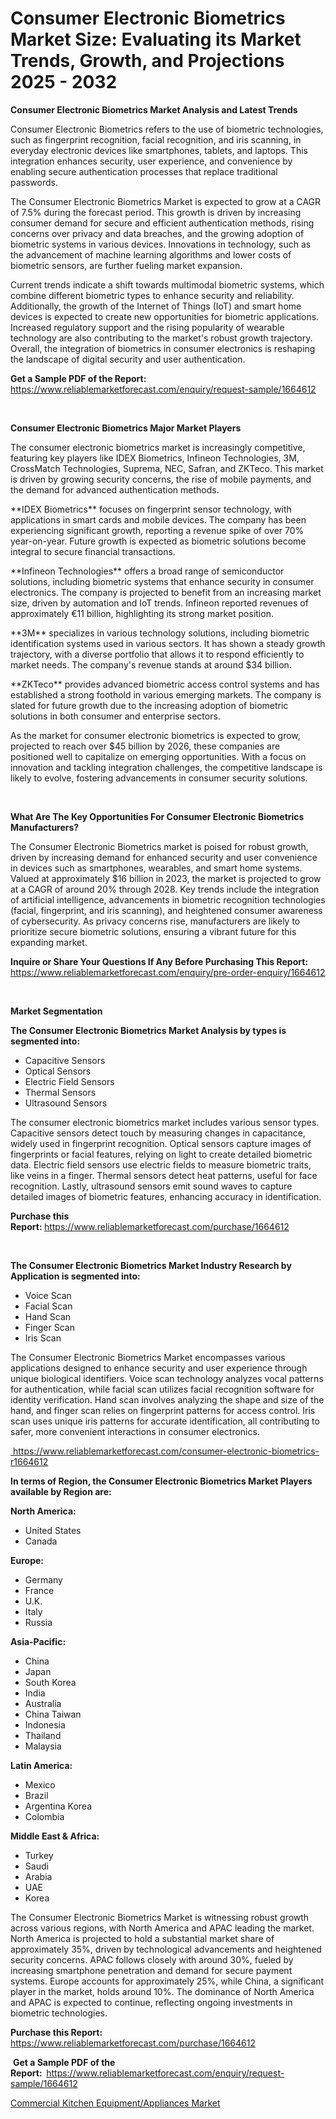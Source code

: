 <p><h1>Consumer Electronic Biometrics Market Size: Evaluating its Market Trends, Growth, and Projections 2025 - 2032</h1></p><p><strong>Consumer Electronic Biometrics Market Analysis and Latest Trends</strong></p>
<p><p>Consumer Electronic Biometrics refers to the use of biometric technologies, such as fingerprint recognition, facial recognition, and iris scanning, in everyday electronic devices like smartphones, tablets, and laptops. This integration enhances security, user experience, and convenience by enabling secure authentication processes that replace traditional passwords.</p><p>The Consumer Electronic Biometrics Market is expected to grow at a CAGR of 7.5% during the forecast period. This growth is driven by increasing consumer demand for secure and efficient authentication methods, rising concerns over privacy and data breaches, and the growing adoption of biometric systems in various devices. Innovations in technology, such as the advancement of machine learning algorithms and lower costs of biometric sensors, are further fueling market expansion.</p><p>Current trends indicate a shift towards multimodal biometric systems, which combine different biometric types to enhance security and reliability. Additionally, the growth of the Internet of Things (IoT) and smart home devices is expected to create new opportunities for biometric applications. Increased regulatory support and the rising popularity of wearable technology are also contributing to the market's robust growth trajectory. Overall, the integration of biometrics in consumer electronics is reshaping the landscape of digital security and user authentication.</p></p>
<p><strong>Get a Sample PDF of the Report:&nbsp;</strong> <a href="https://www.reliablemarketforecast.com/enquiry/request-sample/1664612?utm_campaign=2478&utm_medium=2&utm_source=Github&utm_content=ia&utm_term=23032025&utm_id=consumer-electronic-biometrics">https://www.reliablemarketforecast.com/enquiry/request-sample/1664612</a></p>
<p>&nbsp;</p>
<p><strong>Consumer Electronic Biometrics Major Market Players</strong></p>
<p><p>The consumer electronic biometrics market is increasingly competitive, featuring key players like IDEX Biometrics, Infineon Technologies, 3M, CrossMatch Technologies, Suprema, NEC, Safran, and ZKTeco. This market is driven by growing security concerns, the rise of mobile payments, and the demand for advanced authentication methods.</p><p>**IDEX Biometrics** focuses on fingerprint sensor technology, with applications in smart cards and mobile devices. The company has been experiencing significant growth, reporting a revenue spike of over 70% year-on-year. Future growth is expected as biometric solutions become integral to secure financial transactions.</p><p>**Infineon Technologies** offers a broad range of semiconductor solutions, including biometric systems that enhance security in consumer electronics. The company is projected to benefit from an increasing market size, driven by automation and IoT trends. Infineon reported revenues of approximately €11 billion, highlighting its strong market position.</p><p>**3M** specializes in various technology solutions, including biometric identification systems used in various sectors. It has shown a steady growth trajectory, with a diverse portfolio that allows it to respond efficiently to market needs. The company's revenue stands at around $34 billion.</p><p>**ZKTeco** provides advanced biometric access control systems and has established a strong foothold in various emerging markets. The company is slated for future growth due to the increasing adoption of biometric solutions in both consumer and enterprise sectors.</p><p>As the market for consumer electronic biometrics is expected to grow, projected to reach over $45 billion by 2026, these companies are positioned well to capitalize on emerging opportunities. With a focus on innovation and tackling integration challenges, the competitive landscape is likely to evolve, fostering advancements in consumer security solutions.</p></p>
<p>&nbsp;</p>
<p><strong>What Are The Key Opportunities For Consumer Electronic Biometrics Manufacturers?</strong></p>
<p><p>The Consumer Electronic Biometrics market is poised for robust growth, driven by increasing demand for enhanced security and user convenience in devices such as smartphones, wearables, and smart home systems. Valued at approximately $16 billion in 2023, the market is projected to grow at a CAGR of around 20% through 2028. Key trends include the integration of artificial intelligence, advancements in biometric recognition technologies (facial, fingerprint, and iris scanning), and heightened consumer awareness of cybersecurity. As privacy concerns rise, manufacturers are likely to prioritize secure biometric solutions, ensuring a vibrant future for this expanding market.</p></p>
<p><strong>Inquire or Share Your Questions If Any Before Purchasing This Report:</strong> <a href="https://www.reliablemarketforecast.com/enquiry/pre-order-enquiry/1664612?utm_campaign=2478&utm_medium=2&utm_source=Github&utm_content=ia&utm_term=23032025&utm_id=consumer-electronic-biometrics">https://www.reliablemarketforecast.com/enquiry/pre-order-enquiry/1664612</a></p>
<p>&nbsp;</p>
<p><strong>Market Segmentation</strong></p>
<p><strong>The Consumer Electronic Biometrics Market Analysis by types is segmented into:</strong></p>
<p><ul><li>Capacitive Sensors</li><li>Optical Sensors</li><li>Electric Field Sensors</li><li>Thermal Sensors</li><li>Ultrasound Sensors</li></ul></p>
<p><p>The consumer electronic biometrics market includes various sensor types. Capacitive sensors detect touch by measuring changes in capacitance, widely used in fingerprint recognition. Optical sensors capture images of fingerprints or facial features, relying on light to create detailed biometric data. Electric field sensors use electric fields to measure biometric traits, like veins in a finger. Thermal sensors detect heat patterns, useful for face recognition. Lastly, ultrasound sensors emit sound waves to capture detailed images of biometric features, enhancing accuracy in identification.</p></p>
<p><strong>Purchase this Report:&nbsp;</strong><a href="https://www.reliablemarketforecast.com/purchase/1664612?utm_campaign=2478&utm_medium=2&utm_source=Github&utm_content=ia&utm_term=23032025&utm_id=consumer-electronic-biometrics">https://www.reliablemarketforecast.com/purchase/1664612</a></p>
<p>&nbsp;</p>
<p><strong>The Consumer Electronic Biometrics Market Industry Research by Application is segmented into:</strong></p>
<p><ul><li>Voice Scan</li><li>Facial Scan</li><li>Hand Scan</li><li>Finger Scan</li><li>Iris Scan</li></ul></p>
<p><p>The Consumer Electronic Biometrics Market encompasses various applications designed to enhance security and user experience through unique biological identifiers. Voice scan technology analyzes vocal patterns for authentication, while facial scan utilizes facial recognition software for identity verification. Hand scan involves analyzing the shape and size of the hand, and finger scan relies on fingerprint patterns for access control. Iris scan uses unique iris patterns for accurate identification, all contributing to safer, more convenient interactions in consumer electronics.</p></p>
<p><a href="https://www.reliablemarketforecast.com/consumer-electronic-biometrics-r1664612?utm_campaign=2478&utm_medium=2&utm_source=Github&utm_content=ia&utm_term=23032025&utm_id=consumer-electronic-biometrics">&nbsp;https://www.reliablemarketforecast.com/consumer-electronic-biometrics-r1664612</a></p>
<p><strong>In terms of Region, the Consumer Electronic Biometrics Market Players available by Region are:</strong></p>
<p>
    <p> <strong> North America: </strong>
        <ul>
            <li>United States</li>
            <li>Canada</li>
        </ul>
        </p> 
    <p> <strong> Europe: </strong>
        <ul>
            <li>Germany</li>
            <li>France</li>
            <li>U.K.</li>
            <li>Italy</li>
            <li>Russia</li>
        </ul>
        </p> 
    <p> <strong> Asia-Pacific: </strong>
        <ul>
            <li>China</li>
            <li>Japan</li>
            <li>South Korea</li>
            <li>India</li>
            <li>Australia</li>
            <li>China Taiwan</li>
            <li>Indonesia</li>
            <li>Thailand</li>
            <li>Malaysia</li>
        </ul>
        </p> 
    <p> <strong> Latin America: </strong>
        <ul>
            <li>Mexico</li>
            <li>Brazil</li>
            <li>Argentina Korea</li>
            <li>Colombia</li>
        </ul>
        </p> 
    <p> <strong> Middle East & Africa: </strong>
        <ul>
            <li>Turkey</li>
            <li>Saudi</li>
            <li>Arabia</li>
            <li>UAE</li>
            <li>Korea</li>
        </ul>
    </p>
    </p>
<p><p>The Consumer Electronic Biometrics Market is witnessing robust growth across various regions, with North America and APAC leading the market. North America is projected to hold a substantial market share of approximately 35%, driven by technological advancements and heightened security concerns. APAC follows closely with around 30%, fueled by increasing smartphone penetration and demand for secure payment systems. Europe accounts for approximately 25%, while China, a significant player in the market, holds around 10%. The dominance of North America and APAC is expected to continue, reflecting ongoing investments in biometric technologies.</p></p>
<p><strong>Purchase this Report: </strong><a href="https://www.reliablemarketforecast.com/purchase/1664612?utm_campaign=2478&utm_medium=2&utm_source=Github&utm_content=ia&utm_term=23032025&utm_id=consumer-electronic-biometrics">https://www.reliablemarketforecast.com/purchase/1664612</a></p>
<p>&nbsp;<strong>Get a Sample PDF of the Report:&nbsp;&nbsp;</strong><a href="https://www.reliablemarketforecast.com/enquiry/request-sample/1664612?utm_campaign=2478&utm_medium=2&utm_source=Github&utm_content=ia&utm_term=23032025&utm_id=consumer-electronic-biometrics">https://www.reliablemarketforecast.com/enquiry/request-sample/1664612</a></p>
<p><strong></strong></p>
<p><p><a href="https://github.com/AlisaRowe24/Market-Research-Report-List-2/blob/main/commercial-kitchen-equipmentappliances-market.md?utm_campaign=2478&utm_medium=2&utm_source=Github&utm_content=ia&utm_term=23032025&utm_id=consumer-electronic-biometrics">Commercial Kitchen Equipment/Appliances Market</a></p></p>